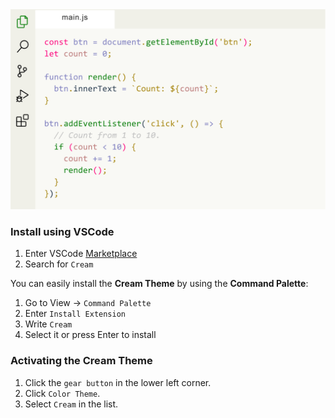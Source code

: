 <img width="830px" src="img/cream.png">

### Install using VSCode

1. Enter VSCode [Marketplace](https://marketplace.visualstudio.com/items?itemName=yojeero.cream)
2. Search for `Cream`

You can easily install the **Cream Theme** by using the **Command Palette**:

1. Go to View -> `Command Palette`
2. Enter `Install Extension`
3. Write `Cream`
4. Select it or press Enter to install

### Activating the Cream Theme

1. Click the `gear button` in the lower left corner.
2. Click `Color Theme`.
3. Select `Cream` in the list.
